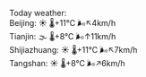Today weather:  
Beijing: ☀️ 🌡️+11°C 🌬️↖4km/h  
Tianjin: 🌫  🌡️+8°C 🌬️↑11km/h  
Shijiazhuang: ☀️ 🌡️+11°C 🌬️↖7km/h  
Tangshan: ☀️ 🌡️+8°C 🌬️↗6km/h  
